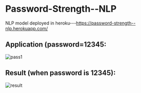 # Password-Strength--NLP
NLP model deployed in heroku---https://password-strength--nlp.herokuapp.com/



## Application (password=12345:
![pass1](https://user-images.githubusercontent.com/80121664/129458383-cb9cc883-0d4d-4224-a8b3-52e346804406.jpg)


## Result (when password is 12345):
![result](https://user-images.githubusercontent.com/80121664/129458333-6db21b9b-9564-43ac-9654-2c76c9a7a57b.jpg)

